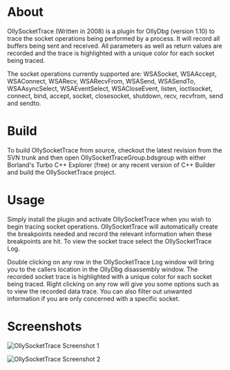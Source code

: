 About
=====

OllySocketTrace (Written in 2008) is a plugin for OllyDbg (version 1.10) to trace the socket operations being performed by a process. It will record all buffers being sent and received. All parameters as well as return values are recorded and the trace is highlighted with a unique color for each socket being traced.

The socket operations currently supported are: WSASocket, WSAAccept, WSAConnect, WSARecv, WSARecvFrom, WSASend, WSASendTo, WSAAsyncSelect, WSAEventSelect, WSACloseEvent, listen, ioctlsocket, connect, bind, accept, socket, closesocket, shutdown, recv, recvfrom, send and sendto. 

Build
=====

To build OllySocketTrace from source, checkout the latest revision from the SVN trunk and then open OllySocketTraceGroup.bdsgroup with either Borland's Turbo C++ Explorer (free) or any recent version of C++ Builder and build the OllySocketTrace project. 

Usage
=====

Simply install the plugin and activate OllySocketTrace when you wish to begin tracing socket operations. OllySocketTrace will automatically create the breakpoints needed and record the relevant information when these breakpoints are hit. To view the socket trace select the OllySocketTrace Log.

Double clicking on any row in the OllySocketTrace Log window will bring you to the callers location in the OllyDbg disassembly window. The recorded socket trace is highlighted with a unique color for each socket being traced. Right clicking on any row will give you some options such as to view the recorded data trace. You can also filter out unwanted information if you are only concerned with a specific socket. 

Screenshots
===========

![OllySocketTrace Screenshot 1](https://github.com/stephenfewer/OllySocketTrace/raw/master/screenshot1.gif "OllySocketTrace Screenshot 1")

![OllySocketTrace Screenshot 2](https://github.com/stephenfewer/OllySocketTrace/raw/master/screenshot2.gif "OllySocketTrace Screenshot 2")